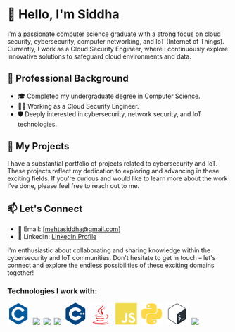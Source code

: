 # 👋 Hello, I'm Siddha

I'm a passionate computer science graduate with a strong focus on cloud security, cybersecurity, computer networking, and IoT (Internet of Things). Currently, I work as a Cloud Security Engineer, where I continuously explore innovative solutions to safeguard cloud environments and data.

## 💼 Professional Background
- 🎓 Completed my undergraduate degree in Computer Science.
- 👷‍♂️ Working as a Cloud Security Engineer.
- 🛡️ Deeply interested in cybersecurity, network security, and IoT technologies.

## 🚀 My Projects
I have a substantial portfolio of projects related to cybersecurity and IoT. These projects reflect my dedication to exploring and advancing in these exciting fields. If you're curious and would like to learn more about the work I've done, please feel free to reach out to me.

## 📫 Let's Connect
- 📧 Email: [mehtasiddha@gmail.com]
- 💼 LinkedIn: [LinkedIn Profile](https://www.linkedin.com/in/siddha-mehta)

I'm enthusiastic about collaborating and sharing knowledge within the cybersecurity and IoT communities. Don't hesitate to get in touch – let's connect and explore the endless possibilities of these exciting domains together!


### Technologies I work with: 
<img src="https://raw.githubusercontent.com/devicons/devicon/master/icons/c/c-plain.svg" width = 50/>&nbsp;
<img src="https://cdn.jsdelivr.net/gh/devicons/devicon/icons/arduino/arduino-plain.svg" width = 50/>&nbsp;
<img src="https://cdn.jsdelivr.net/gh/devicons/devicon/icons/raspberrypi/raspberrypi-original.svg" width = 50/>&nbsp;
<img src="https://cdn.jsdelivr.net/gh/devicons/devicon/icons/embeddedc/embeddedc-original.svg" width = 50/>&nbsp;
<img src="https://raw.githubusercontent.com/devicons/devicon/master/icons/cplusplus/cplusplus-plain.svg" width = 50/>&nbsp;
<img src="https://raw.githubusercontent.com/devicons/devicon/master/icons/java/java-plain.svg" width = 50/>&nbsp;
<img src="https://raw.githubusercontent.com/devicons/devicon/master/icons/javascript/javascript-plain.svg" width = 50/>&nbsp;
<img src="https://raw.githubusercontent.com/devicons/devicon/master/icons/python/python-plain.svg" width = 50/>&nbsp;
<img src="https://raw.githubusercontent.com/devicons/devicon/master/icons/bash/bash-plain.svg" width = 50/>&nbsp;
<img src="https://cdn.jsdelivr.net/gh/devicons/devicon/icons/jquery/jquery-original.svg" width = 50/>&nbsp;


